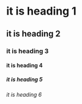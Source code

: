 # it is heading 1
## it is heading 2
### it is heading 3
#### it is heading 4
##### it is heading 5
###### it is heading 6

